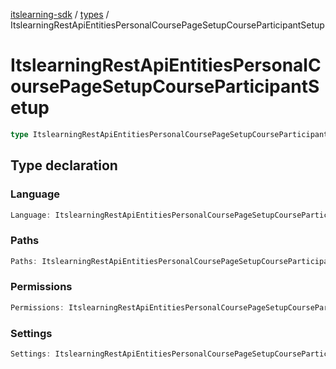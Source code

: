[itslearning-sdk](../../modules.md) / [types](../index.md) / ItslearningRestApiEntitiesPersonalCoursePageSetupCourseParticipantSetup

# ItslearningRestApiEntitiesPersonalCoursePageSetupCourseParticipantSetup

```ts
type ItslearningRestApiEntitiesPersonalCoursePageSetupCourseParticipantSetup = object;
```

## Type declaration

### Language

```ts
Language: ItslearningRestApiEntitiesPersonalCoursePageSetupCourseParticipantLanguage;
```

### Paths

```ts
Paths: ItslearningRestApiEntitiesPersonalCoursePageSetupCourseParticipantPaths;
```

### Permissions

```ts
Permissions: ItslearningRestApiEntitiesPersonalCoursePageSetupCourseParticipantPermissions;
```

### Settings

```ts
Settings: ItslearningRestApiEntitiesPersonalCoursePageSetupCourseParticipantSettings;
```
